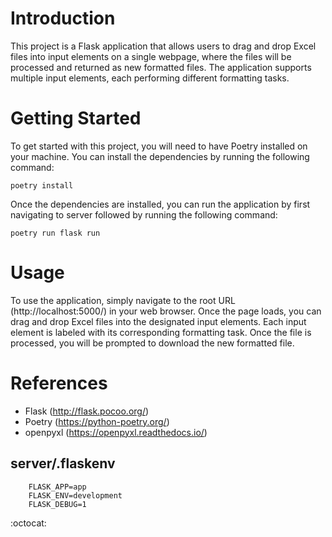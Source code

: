 # Introduction

This project is a Flask application that allows users to drag and drop Excel files into input elements on a single webpage, where the files will be processed and returned as new formatted files. The application supports multiple input elements, each performing different formatting tasks.

# Getting Started

To get started with this project, you will need to have Poetry installed on your machine. You can install the dependencies by running the following command:
```
poetry install
```

Once the dependencies are installed, you can run the application by first navigating to server followed by running the following command:
```
poetry run flask run
```

# Usage

To use the application, simply navigate to the root URL (http://localhost:5000/) in your web browser. Once the page loads, you can drag and drop Excel files into the designated input elements. Each input element is labeled with its corresponding formatting task. Once the file is processed, you will be prompted to download the new formatted file.


# References

- Flask (http://flask.pocoo.org/)
- Poetry (https://python-poetry.org/)
- openpyxl (https://openpyxl.readthedocs.io/)


## server/.flaskenv
```
    FLASK_APP=app
    FLASK_ENV=development
    FLASK_DEBUG=1
```

:octocat:

<!-- https://dvj70ijwahy8c.cloudfront.net/Registrator/icon | # -->

